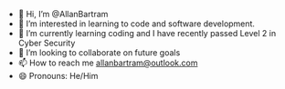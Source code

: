 - 👋 Hi, I’m @AllanBartram
- 👀 I’m interested in learning to code and software development. 
- 🌱 I’m currently learning coding and I have recently passed Level 2 in Cyber Security
- 💞️ I’m looking to collaborate on future goals
- 📫 How to reach me allanbartram@outlook.com
- 😄 Pronouns: He/Him


<!---
AllanBartram/AllanBartram is a ✨ special ✨ repository because its `README.md` (this file) appears on your GitHub profile.
You can click the Preview link to take a look at your changes.
--->
